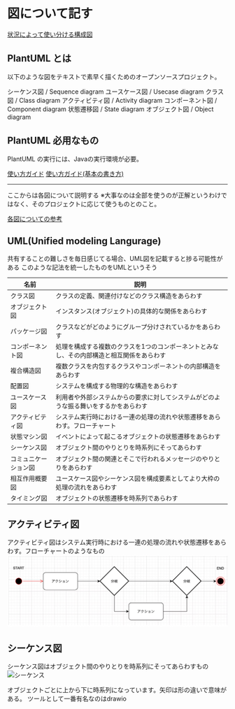 # 図について記す

[状況によって使い分ける構成図](https://qiita.com/e99h2121/items/eaca084ae7b0488ab686)

## PlantUML とは

以下のような図をテキストで素早く描くためのオープンソースプロジェクト。

シーケンス図 / Sequence diagram
ユースケース図 / Usecase diagram
クラス図 / Class diagram
アクティビティ図 / Activity diagram
コンポーネント図 / Component diagram
状態遷移図 / State diagram
オブジェクト図 / Object diagram

## PlantUML 必用なもの

PlantUML の実行には、Javaの実行環境が必要。

[使い方ガイド](https://zenn.dev/wtkn25/articles/vscode-plantuml)
[使い方ガイド(基本の書き方)](https://zenn.dev/msksgm/articles/20211218-robustness-with-plantuml-vscode)

---

ここからは各図について説明する
※大事なのは全部を使うのが正解というわけではなく、そのプロジェクトに応じて使うものとのこと。

[各図についての参考](https://qiita.com/mumucochimu/items/e97a03217588f4101849)

## UML(Unified modeling Langurage)

共有することの難しさを毎日感じてる場合、UML図を記載すると捗る可能性がある
このような記法を統一したものをUMLというそう

|    名前    |   説明  |
|    ---    |     --- |
| クラス図   |  クラスの定義、関連付けなどのクラス構造をあらわす  |
| オブジェクト図  | インスタンス(オブジェクト)の具体的な関係をあらわす   |
| パッケージ図   |  クラスなどがどのようにグループ分けされているかをあらわす   |
| コンポーネント図 |  処理を構成する複数のクラスを1つのコンポーネントとみなし、その内部構造と相互関係をあらわす |
| 複合構造図 | 複数クラスを内包するクラスやコンポーネントの内部構造をあらわす  |
| 配置図    | システムを構成する物理的な構造をあらわす  |
| ユースケース図 |  利用者や外部システムからの要求に対してシステムがどのような振る舞いをするかをあらわす   |
| アクティビティ図 | システム実行時における一連の処理の流れや状態遷移をあらわす。フローチャート    |
| 状態マシン図 |  イベントによって起こるオブジェクトの状態遷移をあらわす   |
| シーケンス図 |  オブジェクト間のやりとりを時系列にそってあらわす   |
| コミュニケーション図 | オブジェクト間の関連とそこで行われるメッセージのやりとりをあらわす    |
| 相互作用概要図 | ユースケース図やシーケンス図を構成要素としてより大枠の処理の流れをあらわす    |
| タイミング図 |  オブジェクトの状態遷移を時系列であらわす   |

## アクティビティ図

アクティビティ図はシステム実行時における一連の処理の流れや状態遷移をあらわす。フローチャートのようなもの
![アクティビティ図](image/アクティビティ.png)

## シーケンス図

シーケンス図はオブジェクト間のやりとりを時系列にそってあらわすもの
![シーケンス](image/シーケンス.png)

オブジェクトごとに上から下に時系列になっています。矢印は形の違いで意味がある。
ツールとして一番有名なのはdrawio
